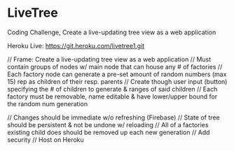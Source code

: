 # LiveTree
Coding Challenge, Create a live-updating tree view as a web application

Heroku Live:
https://git.heroku.com/livetree1.git



// Frame: Create a live-updating tree view as a web application
// Must contain groups of nodes w/ main node that can house any # of factories
// Each factory node can generate a pre-set amount of random numbers (max 15) rep as children of their resp. parents
// Create though user input (button) specifying the # of children to generate & ranges of said children
// Each factory must be removable, name editable & have lower/upper bound for the random num generation

// Changes should be immediate w/o refreshing (Firebase)
// State of tree should be persistent & not be undone w/ reloading
// All of a factories existing child does should be removed up each new generation
// Add security
// Host on Heroku

